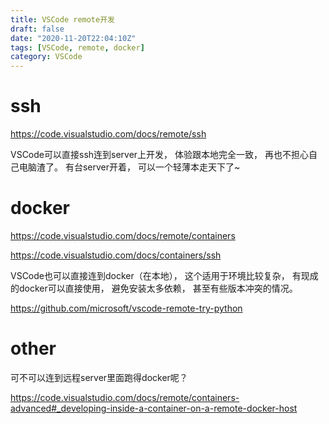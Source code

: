 ```yaml
---
title: VSCode remote开发
draft: false
date: "2020-11-20T22:04:10Z"
tags: [VSCode, remote, docker]
category: VSCode
---
```


# ssh

https://code.visualstudio.com/docs/remote/ssh

VSCode可以直接ssh连到server上开发， 体验跟本地完全一致， 再也不担心自己电脑渣了。 有台server开着， 可以一个轻薄本走天下了~

# docker

https://code.visualstudio.com/docs/remote/containers

https://code.visualstudio.com/docs/containers/ssh

VSCode也可以直接连到docker（在本地）， 这个适用于环境比较复杂， 有现成的docker可以直接使用， 避免安装太多依赖， 甚至有些版本冲突的情况。

https://github.com/microsoft/vscode-remote-try-python

# other

可不可以连到远程server里面跑得docker呢？

https://code.visualstudio.com/docs/remote/containers-advanced#_developing-inside-a-container-on-a-remote-docker-host
